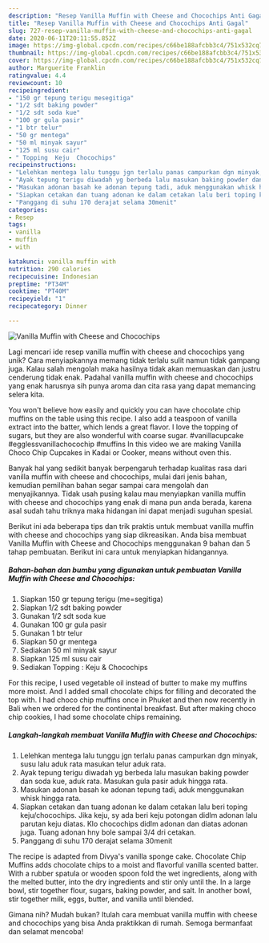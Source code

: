 ```yaml
---
description: "Resep Vanilla Muffin with Cheese and Chocochips Anti Gagal"
title: "Resep Vanilla Muffin with Cheese and Chocochips Anti Gagal"
slug: 727-resep-vanilla-muffin-with-cheese-and-chocochips-anti-gagal
date: 2020-06-11T20:11:55.852Z
image: https://img-global.cpcdn.com/recipes/c66be188afcbb3c4/751x532cq70/vanilla-muffin-with-cheese-and-chocochips-foto-resep-utama.jpg
thumbnail: https://img-global.cpcdn.com/recipes/c66be188afcbb3c4/751x532cq70/vanilla-muffin-with-cheese-and-chocochips-foto-resep-utama.jpg
cover: https://img-global.cpcdn.com/recipes/c66be188afcbb3c4/751x532cq70/vanilla-muffin-with-cheese-and-chocochips-foto-resep-utama.jpg
author: Marguerite Franklin
ratingvalue: 4.4
reviewcount: 10
recipeingredient:
- "150 gr tepung terigu mesegitiga"
- "1/2 sdt baking powder"
- "1/2 sdt soda kue"
- "100 gr gula pasir"
- "1 btr telur"
- "50 gr mentega"
- "50 ml minyak sayur"
- "125 ml susu cair"
- " Topping  Keju  Chocochips"
recipeinstructions:
- "Lelehkan mentega lalu tunggu jgn terlalu panas campurkan dgn minyak, susu lalu aduk rata masukan telur aduk rata."
- "Ayak tepung terigu diwadah yg berbeda lalu masukan baking powder dan soda kue, aduk rata. Masukan gula pasir aduk hingga rata."
- "Masukan adonan basah ke adonan tepung tadi, aduk menggunakan whisk hingga rata."
- "Siapkan cetakan dan tuang adonan ke dalam cetakan lalu beri toping keju/chocochips. Jika keju, sy ada beri keju potongan didlm adonan lalu parutan keju diatas. Klo chocochips didlm adonan dan diatas adonan juga. Tuang adonan hny bole sampai 3/4 dri cetakan."
- "Panggang di suhu 170 derajat selama 30menit"
categories:
- Resep
tags:
- vanilla
- muffin
- with

katakunci: vanilla muffin with 
nutrition: 290 calories
recipecuisine: Indonesian
preptime: "PT34M"
cooktime: "PT40M"
recipeyield: "1"
recipecategory: Dinner

---
```



![Vanilla Muffin with Cheese and Chocochips](https://img-global.cpcdn.com/recipes/c66be188afcbb3c4/751x532cq70/vanilla-muffin-with-cheese-and-chocochips-foto-resep-utama.jpg)

Lagi mencari ide resep vanilla muffin with cheese and chocochips yang unik? Cara menyiapkannya memang tidak terlalu sulit namun tidak gampang juga. Kalau salah mengolah maka hasilnya tidak akan memuaskan dan justru cenderung tidak enak. Padahal vanilla muffin with cheese and chocochips yang enak harusnya sih punya aroma dan cita rasa yang dapat memancing selera kita.

You won&#39;t believe how easily and quickly you can have chocolate chip muffins on the table using this recipe. I also add a teaspoon of vanilla extract into the batter, which lends a great flavor. I love the topping of sugars, but they are also wonderful with coarse sugar. #vanillacupcake #egglessvanillachocochip #muffins In this video we are making Vanilla Choco Chip Cupcakes in Kadai or Cooker, means without oven this.

Banyak hal yang sedikit banyak berpengaruh terhadap kualitas rasa dari vanilla muffin with cheese and chocochips, mulai dari jenis bahan, kemudian pemilihan bahan segar sampai cara mengolah dan menyajikannya. Tidak usah pusing kalau mau menyiapkan vanilla muffin with cheese and chocochips yang enak di mana pun anda berada, karena asal sudah tahu triknya maka hidangan ini dapat menjadi suguhan spesial.


Berikut ini ada beberapa tips dan trik praktis untuk membuat vanilla muffin with cheese and chocochips yang siap dikreasikan. Anda bisa membuat Vanilla Muffin with Cheese and Chocochips menggunakan 9 bahan dan 5 tahap pembuatan. Berikut ini cara untuk menyiapkan hidangannya.

<!--inarticleads1-->

##### Bahan-bahan dan bumbu yang digunakan untuk pembuatan Vanilla Muffin with Cheese and Chocochips:

1. Siapkan 150 gr tepung terigu (me=segitiga)
1. Siapkan 1/2 sdt baking powder
1. Gunakan 1/2 sdt soda kue
1. Gunakan 100 gr gula pasir
1. Gunakan 1 btr telur
1. Siapkan 50 gr mentega
1. Sediakan 50 ml minyak sayur
1. Siapkan 125 ml susu cair
1. Sediakan  Topping : Keju &amp; Chocochips


For this recipe, I used vegetable oil instead of butter to make my muffins more moist. And I added small chocolate chips for filling and decorated the top with. I had choco chip muffins once in Phuket and then now recently in Bali when we ordered for the continental breakfast. But after making choco chip cookies, I had some chocolate chips remaining. 

<!--inarticleads2-->

##### Langkah-langkah membuat Vanilla Muffin with Cheese and Chocochips:

1. Lelehkan mentega lalu tunggu jgn terlalu panas campurkan dgn minyak, susu lalu aduk rata masukan telur aduk rata.
1. Ayak tepung terigu diwadah yg berbeda lalu masukan baking powder dan soda kue, aduk rata. Masukan gula pasir aduk hingga rata.
1. Masukan adonan basah ke adonan tepung tadi, aduk menggunakan whisk hingga rata.
1. Siapkan cetakan dan tuang adonan ke dalam cetakan lalu beri toping keju/chocochips. Jika keju, sy ada beri keju potongan didlm adonan lalu parutan keju diatas. Klo chocochips didlm adonan dan diatas adonan juga. Tuang adonan hny bole sampai 3/4 dri cetakan.
1. Panggang di suhu 170 derajat selama 30menit


The recipe is adapted from Divya&#39;s vanilla sponge cake. Chocolate Chip Muffins adds chocolate chips to a moist and flavorful vanilla scented batter. With a rubber spatula or wooden spoon fold the wet ingredients, along with the melted butter, into the dry ingredients and stir only until the. In a large bowl, stir together flour, sugars, baking powder, and salt. In another bowl, stir together milk, eggs, butter, and vanilla until blended. 

Gimana nih? Mudah bukan? Itulah cara membuat vanilla muffin with cheese and chocochips yang bisa Anda praktikkan di rumah. Semoga bermanfaat dan selamat mencoba!
